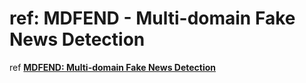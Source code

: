 # ref: MDFEND - Multi-domain Fake News Detection
ref [**MDFEND: Multi-domain Fake News Detection**](https://dl.acm.org/doi/abs/10.1145/3459637.3482139) 

